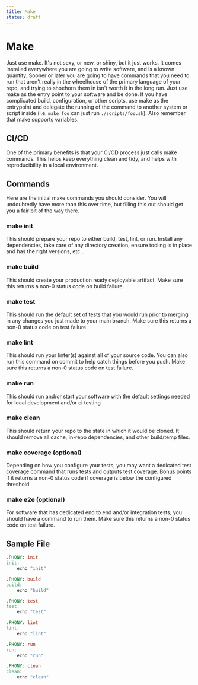 ```yaml
---
title: Make
status: draft
---
```

# Make
Just use make. It's not sexy, or new, or shiny, but it just works. It comes installed everywhere you are going to write software, and is a known quantity. Sooner or later you are going to have commands that you need to run that aren't really in the wheelhouse of the primary language of your repo, and trying to shoehorn them in isn't worth it in the long run. Just use make as the entry point to your software and be done. If you have complicated build, configuration, or other scripts, use make as the entrypoint and delegate the running of the command to another system or script inside (i.e. `make foo` can just run `./scripts/foo.sh`). Also remember that make supports variables.

## CI/CD
One of the primary benefits is that your CI/CD process just calls make commands. This helps keep everything clean and tidy, and helps with reproducibility in a local environment.

## Commands
Here are the initial make commands you should consider. You will undoubtedly have more than this over time, but filling this out should get you a fair bit of the way there.

### make init
This should prepare your repo to either build, test, lint, or run. Install any dependencies, take care of any directory creation, ensure tooling is in place and has the right versions, etc...

### make build
This should create your production ready deployable artifact. Make sure this returns a non-0 status code on build failure.

### make test
This should run the default set of tests that you would run prior to merging in any changes you just made to your main branch. Make sure this returns a non-0 status code on test failure.

### make lint
This should run your linter(s) against all of your source code. You can also run this command on commit to help catch things before you push. Make sure this returns a non-0 status code on test failure.

### make run
This should run and/or start your software with the default settings needed for local development and/or ci testing

### make clean
This should return your repo to the state in which it would be cloned. It should remove all cache, in-repo dependencies, and other build/temp files.

### make coverage (optional)
Depending on how you configure your tests, you may want a dedicated test coverage command that runs tests and outputs test coverage. Bonus points if it returns a non-0 status code if coverage is below the configured threshold

### make e2e (optional)
For software that has dedicated end to end and/or integration tests, you should have a command to run them. Make sure this returns a non-0 status code on test failure.

## Sample File

```makefile
.PHONY: init
init:
    echo "init"

.PHONY: build
build:
    echo "build"

.PHONY: test
test:
    echo "test"

.PHONY: lint
lint:
    echo "lint"

.PHONY: run
run:
    echo "run"

.PHONY: clean
clean:
    echo "clean"
```